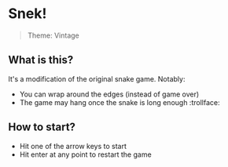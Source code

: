 # Snek!

> Theme: Vintage

## What is this?

It's a modification of the original snake game. Notably:
*  You can wrap around the edges (instead of game over)
*  The game may hang once the snake is long enough :trollface:

## How to start?

*  Hit one of the arrow keys to start
*  Hit enter at any point to restart the game